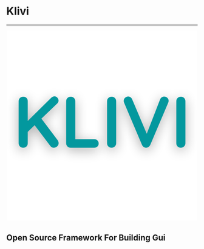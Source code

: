 <h1> Klivi </h1>
<hr/>
<div align="center">
    <img src="./res/logo.png">
</div>
    
<h2>Open Source Framework For Building Gui</h2>
